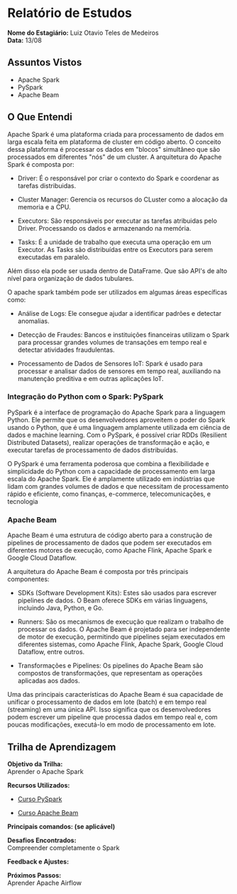 # Relatório de Estudos

**Nome do Estagiário:** Luiz Otavio Teles de Medeiros  
**Data:** 13/08

## Assuntos Vistos

- Apache Spark
- PySpark
- Apache Beam



## O Que Entendi

Apache Spark é uma plataforma criada para processamento de dados em larga escala feita em plataforma de cluster em código aberto. O conceito dessa plataforma é processar os dados em "blocos" simultâneo que são processados em diferentes "nós" de um cluster. A arquitetura do Apache Spark é composta por:

- Driver: É o responsável por criar o contexto do Spark e coordenar as tarefas distribuidas.

- Cluster Manager: Gerencia os recursos do CLuster como a alocação da memoria e a CPU.

- Executors: São responsáveis por executar as tarefas atribuidas pelo Driver. Processando os dados e armazenando na memória.

- Tasks: É a unidade de trabalho que executa uma operação em um Executor. As Tasks são distribuídas entre os Executors para serem executadas em paralelo.

Além disso ela pode ser usada dentro de DataFrame. Que são API's de alto nível para organização de dados tubulares.

O apache spark também pode ser utilizados em algumas áreas específicas como:

- Análise de Logs: Ele consegue ajudar a identificar padrões e detectar anomalias.

- Detecção de Fraudes: Bancos e instituições financeiras utilizam o Spark para processar grandes volumes de transações em tempo real e detectar atividades fraudulentas.

- Processamento de Dados de Sensores IoT: Spark é usado para processar e analisar dados de sensores em tempo real, auxiliando na manutenção preditiva e em outras aplicações IoT.

### Integração do Python com o Spark: PySpark

PySpark é a interface de programação do Apache Spark para a linguagem Python. Ele permite que os desenvolvedores aproveitem o poder do Spark usando o Python, que é uma linguagem amplamente utilizada em ciência de dados e machine learning. Com o PySpark, é possível criar RDDs (Resilient Distributed Datasets), realizar operações de transformação e ação, e executar tarefas de processamento de dados distribuídas.

O PySpark é uma ferramenta poderosa que combina a flexibilidade e simplicidade do Python com a capacidade de processamento em larga escala do Apache Spark. Ele é amplamente utilizado em indústrias que lidam com grandes volumes de dados e que necessitam de processamento rápido e eficiente, como finanças, e-commerce, telecomunicações, e tecnologia

### Apache Beam 

Apache Beam é uma estrutura de código aberto para a construção de pipelines de processamento de dados que podem ser executados em diferentes motores de execução, como Apache Flink, Apache Spark e Google Cloud Dataflow.

A arquitetura do Apache Beam é composta por três principais componentes:

- SDKs (Software Development Kits): Estes são usados para escrever pipelines de dados. O Beam oferece SDKs em várias linguagens, incluindo Java, Python, e Go.

- Runners: São os mecanismos de execução que realizam o trabalho de processar os dados. O Apache Beam é projetado para ser independente de motor de execução, permitindo que pipelines sejam executados em diferentes sistemas, como Apache Flink, Apache Spark, Google Cloud Dataflow, entre outros.

- Transformações e Pipelines: Os pipelines do Apache Beam são compostos de transformações, que representam as operações aplicadas aos dados.

Uma das principais características do Apache Beam é sua capacidade de unificar o processamento de dados em lote (batch) e em tempo real (streaming) em uma única API. Isso significa que os desenvolvedores podem escrever um pipeline que processa dados em tempo real e, com poucas modificações, executá-lo em modo de processamento em lote.


## Trilha de Aprendizagem

**Objetivo da Trilha:**  
Aprender o Apache Spark



**Recursos Utilizados:**  
-  [Curso PySpark](https://www.udemy.com/course/spark-curso-completo/?start=0&couponCode=24T2MT81324)

- [Curso Apache Beam](https://www.udemy.com/course/engenharia-de-dados-com-apache-beam-google-dataflow-gcp/?start=0&couponCode=24T2MT81324#overview)

**Principais comandos: (se aplicável)**  



**Desafios Encontrados:**  
Compreender completamente o Spark

**Feedback e Ajustes:**  


**Próximos Passos:**  
Aprender Apache Airflow